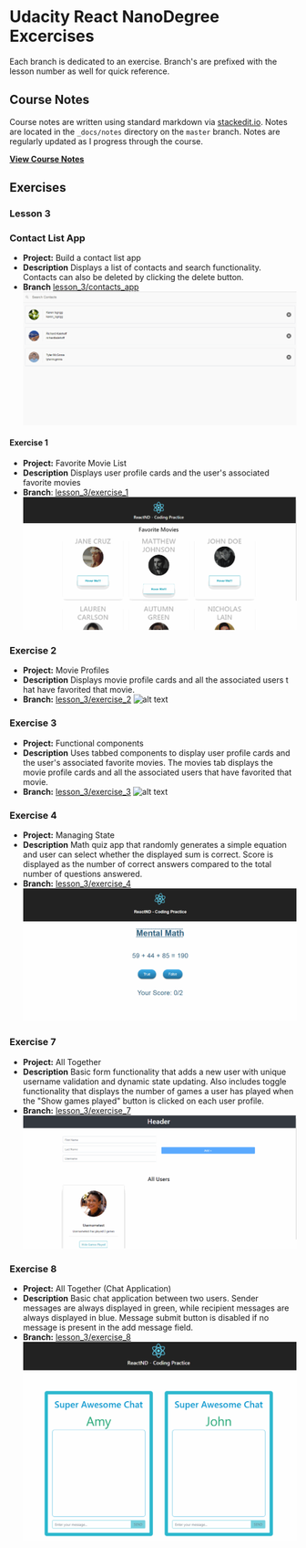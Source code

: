 # Udacity React NanoDegree Excercises
Each branch is dedicated to an exercise.  Branch's are prefixed with the lesson number as well for quick reference.   
## Course Notes
Course notes are written using standard markdown via [stackedit.io](https://stackedit.io).  Notes are located in the `_docs/notes` directory on the `master` branch.  Notes are regularly updated as I progress through the course.

**[View Course Notes](_docs/notes/table_of_contents.md)** 

## Exercises 
### Lesson 3

### Contact List App
- **Project:** Build a contact  list app
- **Description** Displays a list of contacts and search functionality.  Contacts can also be deleted by clicking the delete button. 
- **Branch** [lesson_3/contacts_app](https://github.com/eddielee394/udacity_react_excercises/tree/lesson_3/contacts_app) 
![alt text](_docs/screenshots/screenshot_contacts_app.gif "lesson_3/contacts_app")

#### Exercise 1
- **Project:** Favorite Movie List 
- **Description** Displays user profile cards and the user's associated favorite movies
- **Branch**: [lesson_3/exercise_1](https://github.com/eddielee394/udacity_react_excercises/tree/lesson_3/exercise_1) 
![alt text](_docs/screenshots/screenshot_ex1.gif "lesson_3/exercise_1")

### Exercise 2
- **Project:** Movie Profiles
- **Description** Displays movie profile cards and all the associated users t hat have favorited that movie.  
- **Branch:** [lesson_3/exercise_2](https://github.com/eddielee394/udacity_react_excercises/tree/lesson_3/exercise_2)
![alt text](_docs/screenshots/screenshot_ex3.gif "lesson_3/exercise_2")

### Exercise 3
- **Project:** Functional components
- **Description** Uses tabbed components to display user profile cards and the user's associated favorite movies.  The movies tab displays the movie profile cards and all the associated users that have favorited that movie.   
- **Branch:** [lesson_3/exercise_3](https://github.com/eddielee394/udacity_react_excercises/tree/lesson_3/exercise_3)
![alt text](_docs/screenshots/screenshot_ex3.gif "lesson_3/exercise_2")

### Exercise 4
- **Project:** Managing State
- **Description** Math quiz app that randomly generates a simple equation and user can select whether the displayed sum is correct.  Score is displayed as the number of correct answers compared to the total number of questions answered. 
- **Branch:** [lesson_3/exercise_4](https://github.com/eddielee394/udacity_react_excercises/tree/lesson_3/exercise_4)
![alt text](_docs/screenshots/screenshot_ex4.gif "lesson_3/exercise_2")

### Exercise 7
- **Project:** All Together
- **Description** Basic form functionality that adds a new user with unique username validation and dynamic state updating.  Also includes toggle functionality that displays the number of games a user has played when the "Show games played" button is clicked on each user profile.  
- **Branch:** [lesson_3/exercise_7](https://github.com/eddielee394/udacity_react_excercises/tree/lesson_3/exercise_7)
![alt text](_docs/screenshots/screenshot_ex7.gif "lesson_3/exercise_7")

### Exercise 8
- **Project:** All Together (Chat Application)
- **Description** Basic chat application between two users.  Sender messages are always displayed in green, while recipient messages are always displayed in blue. Message submit button is disabled if no message is present in the add message field.   
- **Branch:** [lesson_3/exercise_8](https://github.com/eddielee394/udacity_react_excercises/tree/lesson_3/exercise_8)
![alt text](_docs/screenshots/screenshot_ex8.gif "lesson_3/exercise_8")